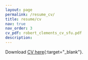 ```yaml
---
layout: page
permalink: /resume_cv/
title: resume/cv
nav: true
nav_order: 3
cv_pdf: robert_clements_cv_sfu.pdf
description: 
---
```


Download [CV here](/assets/pdf/robert_clements_cv_sfu.pdf){:target="_blank"}.